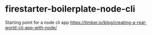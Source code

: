 # firestarter-boilerplate-node-cli
Starting point for a node cli app
https://timber.io/blog/creating-a-real-world-cli-app-with-node/
